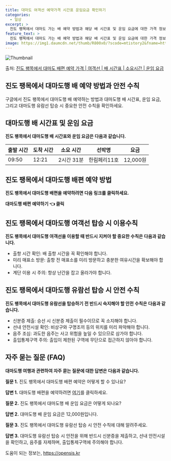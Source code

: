 ```yaml
---
title: 대마도 여객선 예약가격 시간표 운임요금 확인하기
categories:
  - 일상
excerpt: >
  진도 팽목에서 대마도 가는 배 예약 방법과 해당 배 시간표 및 운임 요금에 대한 가격 정보를 안내 드리겠습니다. 안전하고 재밋는 대마도행 여행을 위해 아래 정보 참고하시기 바랍니다. 대마도행 배편 예약하기 👈 클릭진도 팽목에서 대마도행 배 시간표출발 시간도착 시간소요 시간선박명요금09:5012:212시간 31분한림페리11호12,000원대마도행 배편 예약하기 👈 클릭진도 팽목에서 대마도행 여객선 탑승 시 이용수칙진도 팽목에서 대마도행 여객선을 이용할 때 꼭 지켜야 할 중요한 수칙들을 알아봅시다. 필수적인 수칙들출항 시간 확인: 배 출항 시간을 꼭 확인합니다.미리 매표소 방문: 혼잡을 피하기 위해 출항 전 매표소를 미리 방문하고 충분한 여유시간을 가져야 합니다. 계단 이용 시 주의: 항상 난간을 잡고 올라가..
feature_text: >
  진도 팽목에서 대마도 가는 배 예약 방법과 해당 배 시간표 및 운임 요금에 대한 가격 정보를 안내 드리겠습니다. 안전하고 재밋는 대마도행 여행을 위해 아래 정보 참고하시기 바랍니다. 대마도행 배편 예약하기 👈 클릭진도 팽목에서 대마도행 배 시간표출발 시간도착 시간소요 시간선박명요금09:5012:212시간 31분한림페리11호12,000원대마도행 배편 예약하기 👈 클릭진도 팽목에서 대마도행 여객선 탑승 시 이용수칙진도 팽목에서 대마도행 여객선을 이용할 때 꼭 지켜야 할 중요한 수칙들을 알아봅시다. 필수적인 수칙들출항 시간 확인: 배 출항 시간을 꼭 확인합니다.미리 매표소 방문: 혼잡을 피하기 위해 출항 전 매표소를 미리 방문하고 충분한 여유시간을 가져야 합니다. 계단 이용 시 주의: 항상 난간을 잡고 올라가..
image: https://img1.daumcdn.net/thumb/R800x0/?scode=mtistory2&fname=https%3A%2F%2Fblog.kakaocdn.net%2Fdn%2Fcq2DvB%2FbtsHCP9TZEy%2FXAT7nrRBMfuYVDslt16Lu0%2Fimg.webp
---
```


![Thumbnail](https://img1.daumcdn.net/thumb/R800x0/?scode=mtistory2&fname=https%3A%2F%2Fblog.kakaocdn.net%2Fdn%2Fcq2DvB%2FbtsHCP9TZEy%2FXAT7nrRBMfuYVDslt16Lu0%2Fimg.webp)

<p>출처: <a href="https://opensis.kr/entry/%EC%A7%84%EB%8F%84-%ED%8C%BD%EB%AA%A9%EC%97%90%EC%84%9C-%EB%8C%80%EB%A7%88%EB%8F%84-%EB%B0%B0%ED%8E%B8-%EC%98%88%EC%95%BD-%EA%B0%80%EA%B2%A9-%EC%97%AC%EA%B0%9D%EC%84%A0-%EB%B0%B0-%EC%8B%9C%EA%B0%84%ED%91%9C-%EC%86%8C%EC%9A%94%EC%8B%9C%EA%B0%84-%EC%9A%B4%EC%9E%84-%EC%9A%94%EA%B8%88" rel="dofollow">진도 팽목에서 대마도 배편 예약 가격 | 여객선 | 배 시간표 | 소요시간 | 운임 요금</a> </p>

## 진도 팽목에서 대마도행 배 예약 방법과 안전 수칙

구글에서 진도 팽목에서 대마도행 배 예약하는 방법과 대마도행 배 시간표, 운임 요금, 그리고 대마도행 유람선 탑승 시 중요한 안전 수칙을
확인하세요.

## 대마도행 배 시간표 및 운임 요금

**진도 팽목에서 대마도행 배 시간표와 운임 요금은 다음과 같습니다.**

**출발 시간** | **도착 시간** | **소요 시간** | **선박명** | **요금**  
---|---|---|---|---  
09:50 | 12:21 | 2시간 31분 | 한림페리11호 | 12,000원  
  
## 진도 팽목에서 대마도행 배편 예약 방법

**진도 팽목에서 대마도행 배편을 예약하려면 다음 링크를 클릭하세요.**



**대마도행 배편 예약하기 👈 클릭**





## 진도 팽목에서 대마도행 여객선 탑승 시 이용수칙

**진도 팽목에서 대마도행 여객선을 이용할 때 반드시 지켜야 할 중요한 수칙은 다음과 같습니다.**

  * 출항 시간 확인: 배 출항 시간을 꼭 확인해야 합니다.
  * 미리 매표소 방문: 출항 전 매표소를 미리 방문하고 충분한 여유시간을 확보해야 합니다.
  * 계단 이용 시 주의: 항상 난간을 잡고 올라가야 합니다.

## 진도 팽목에서 대마도행 유람선 탑승 시 안전 수칙

**진도 팽목에서 대마도행 유람선을 탑승하기 전 반드시 숙지해야 할 안전 수칙은 다음과 같습니다.**

  * 신분증 제출: 승선 시 신분증 제출이 필수이므로 꼭 소지해야 합니다.
  * 선내 안전시설 확인: 비상구와 구명조끼 등의 위치를 미리 파악해야 합니다.
  * 음주 조심: 과도한 음주는 사고 위험을 높일 수 있으므로 삼가야 합니다.
  * 출입통제구역 주의: 출입이 제한된 구역에 무단으로 접근하지 않아야 합니다.

## 자주 묻는 질문 (FAQ)

**대마도행 여행과 관련하여 자주 묻는 질문에 대한 답변은 다음과 같습니다.**

**질문 1.** 진도 팽목에서 대마도행 배편 예약은 어떻게 할 수 있나요?

**답변 1.** 대마도행 배편을 예약하려면 [여기](예약링크)를 클릭하세요.



**질문 2.** 진도 팽목에서 대마도행 배 운임 요금은 어떻게 되나요?

**답변 2.** 대마도행 배 운임 요금은 12,000원입니다.



**질문 3.** 진도 팽목에서 대마도행 유람선 탑승 시 안전 수칙에 대해 알려주세요.

**답변 3.** 대마도행 유람선 탑승 시 안전을 위해 반드시 신분증을 제출하고, 선내 안전시설을 확인하고, 음주를 자제하며, 출입통제구역에
주의해야 합니다.

 

도움이 되는 정보는, <a href="https://opensis.kr" rel="dofollow">https://opensis.kr</a>


